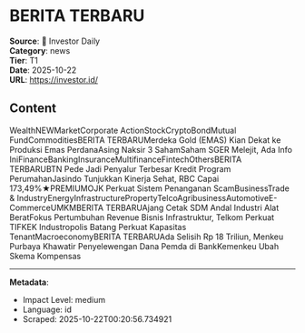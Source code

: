 # BERITA TERBARU

**Source**: 📰 Investor Daily  
**Category**: news  
**Tier**: T1  
**Date**: 2025-10-22  
**URL**: https://investor.id/

## Content

WealthNEWMarketCorporate ActionStockCryptoBondMutual FundCommoditiesBERITA TERBARUMerdeka Gold (EMAS) Kian Dekat ke Produksi Emas PerdanaAsing Naksir 3 SahamSaham SGER Melejit, Ada Info IniFinanceBankingInsuranceMultifinanceFintechOthersBERITA TERBARUBTN Pede Jadi Penyalur Terbesar Kredit Program PerumahanJasindo Tunjukkan Kinerja Sehat, RBC Capai 173,49%★PREMIUMOJK Perkuat Sistem Penanganan ScamBusinessTrade & IndustryEnergyInfrastructurePropertyTelcoAgribusinessAutomotiveE-CommerceUMKMBERITA TERBARUAjang Cetak SDM Andal Industri Alat BeratFokus Pertumbuhan Revenue Bisnis Infrastruktur, Telkom Perkuat TIFKEK Industropolis Batang Perkuat Kapasitas TenantMacroeconomyBERITA TERBARUAda Selisih Rp 18 Triliun, Menkeu Purbaya Khawatir Penyelewengan Dana Pemda di BankKemenkeu Ubah Skema Kompensas

---

**Metadata**:
- Impact Level: medium
- Language: id
- Scraped: 2025-10-22T00:20:56.734921
